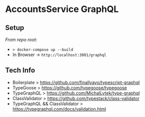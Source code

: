 # AccountsService GraphQL

## Setup

*From repo root:*
- ``` > docker-compose up --build ```
- In Browser -> ``` http://localhost:3001/graphql ```

## Tech Info
- Boilerplate > https://github.com/finallyayo/typescript-graphql
- TypeGoose > https://github.com/typegoose/typegoose
- TypeGraphQL > https://github.com/MichalLytek/type-graphql
- ClassValidator > https://github.com/typestack/class-validator
- TypeGraphQL && ClassValidator > https://typegraphql.com/docs/validation.html